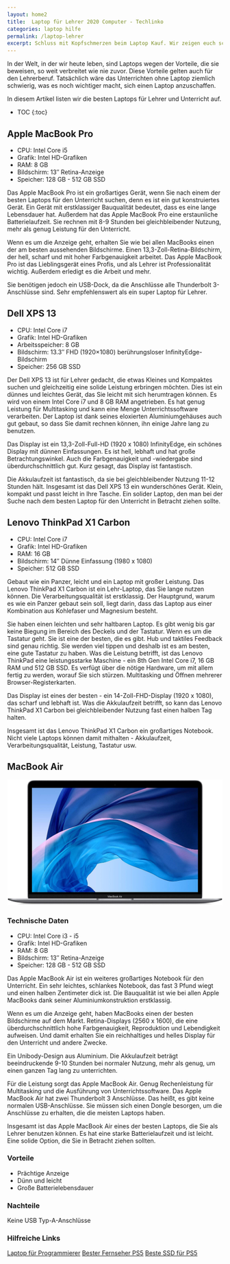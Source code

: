 ```yaml
---
layout: home2
title:  Laptop für Lehrer 2020 Computer - Techlinko
categories: laptop hilfe
permalink: /laptop-lehrer
excerpt: Schluss mit Kopfschmerzen beim Laptop Kauf. Wir zeigen euch schnell und einfach aus was es bei einem Laptop für die Buchführung bzw. das Rechnungswesen ankommt.
---
```


In der Welt, in der wir heute leben, sind Laptops wegen der Vorteile, die sie beweisen, so weit verbreitet wie nie zuvor. Diese Vorteile gelten auch für den Lehrerberuf. Tatsächlich wäre das Unterrichten ohne Laptop ziemlich schwierig, was es noch wichtiger macht, sich einen Laptop anzuschaffen.

In diesem Artikel listen wir die besten Laptops für Lehrer und Unterricht auf.

* TOC
{:toc}

## Apple MacBook Pro

* CPU: Intel Core i5
* Grafik: Intel HD-Grafiken
* RAM: 8 GB
* Bildschirm: 13″ Retina-Anzeige
* Speicher: 128 GB - 512 GB SSD 

Das Apple MacBook Pro ist ein großartiges Gerät, wenn Sie nach einem der besten Laptops für den Unterricht suchen, denn es ist ein gut konstruiertes Gerät. Ein Gerät mit erstklassiger Bauqualität bedeutet, dass es eine lange Lebensdauer hat.
Außerdem hat das Apple MacBook Pro eine erstaunliche Batterielaufzeit. Sie rechnen mit 8-9 Stunden bei gleichbleibender Nutzung, mehr als genug Leistung für den Unterricht.

Wenn es um die Anzeige geht, erhalten Sie wie bei allen MacBooks einen der am besten aussehenden Bildschirme. Einen 13,3-Zoll-Retina-Bildschirm, der hell, scharf und mit hoher Farbgenauigkeit arbeitet.
Das Apple MacBook Pro ist das Lieblingsgerät eines Profis, und als Lehrer ist Professionalität wichtig. Außerdem erledigt es die Arbeit und mehr.

Sie benötigen jedoch ein USB-Dock, da die Anschlüsse alle Thunderbolt 3-Anschlüsse sind.
Sehr empfehlenswert als ein super Laptop für Lehrer.

## Dell XPS 13

* CPU: Intel Core i7
* Grafik: Intel HD-Grafiken 
* Arbeitsspeicher: 8 GB 
* Bildschirm: 13.3″ FHD (1920×1080) berührungsloser InfinityEdge-Bildschirm 
* Speicher: 256 GB SSD


Der Dell XPS 13 ist für Lehrer gedacht, die etwas Kleines und Kompaktes suchen und gleichzeitig eine solide Leistung erbringen möchten.
Dies ist ein dünnes und leichtes Gerät, das Sie leicht mit sich herumtragen können. Es wird von einem Intel Core i7 und 8 GB RAM angetrieben. Es hat genug Leistung für Multitasking und kann eine Menge Unterrichtssoftware verarbeiten.
Der Laptop ist dank seines eloxierten Aluminiumgehäuses auch gut gebaut, so dass Sie damit rechnen können, ihn einige Jahre lang zu benutzen.

Das Display ist ein 13,3-Zoll-Full-HD (1920 x 1080) InfinityEdge, ein schönes Display mit dünnen Einfassungen. Es ist hell, lebhaft und hat große Betrachtungswinkel. Auch die Farbgenauigkeit und -wiedergabe sind überdurchschnittlich gut. Kurz gesagt, das Display ist fantastisch.

Die Akkulaufzeit ist fantastisch, da sie bei gleichbleibender Nutzung 11-12 Stunden hält.
Insgesamt ist das Dell XPS 13 ein wunderschönes Gerät. Klein, kompakt und passt leicht in Ihre Tasche. Ein solider Laptop, den man bei der Suche nach dem besten Laptop für den Unterricht in Betracht ziehen sollte.

## Lenovo ThinkPad X1 Carbon

* CPU: Intel Core i7
* Grafik: Intel HD-Grafiken
* RAM: 16 GB
* Bildschirm: 14″ Dünne Einfassung (1980 x 1080)
* Speicher: 512 GB SSD 

Gebaut wie ein Panzer, leicht und ein Laptop mit großer Leistung. Das Lenovo ThinkPad X1 Carbon ist ein Lehr-Laptop, das Sie lange nutzen können.
Die Verarbeitungsqualität ist erstklassig. Der Hauptgrund, warum es wie ein Panzer gebaut sein soll, liegt darin, dass das Laptop aus einer Kombination aus Kohlefaser und Magnesium besteht.

Sie haben einen leichten und sehr haltbaren Laptop. Es gibt wenig bis gar keine Biegung im Bereich des Deckels und der Tastatur.
Wenn es um die Tastatur geht. Sie ist eine der besten, die es gibt.
Hub und taktiles Feedback sind genau richtig. Sie werden viel tippen und deshalb ist es am besten, eine gute Tastatur zu haben.
Was die Leistung betrifft, ist das Lenovo ThinkPad eine leistungsstarke Maschine - ein 8th Gen Intel Core i7, 16 GB RAM und 512 GB SSD. Es verfügt über die nötige Hardware, um mit allem fertig zu werden, worauf Sie sich stürzen. Multitasking und Öffnen mehrerer Browser-Registerkarten.

Das Display ist eines der besten - ein 14-Zoll-FHD-Display (1920 x 1080), das scharf und lebhaft ist.
Was die Akkulaufzeit betrifft, so kann das Lenovo ThinkPad X1 Carbon bei gleichbleibender Nutzung fast einen halben Tag halten. 

Insgesamt ist das Lenovo ThinkPad X1 Carbon ein großartiges Notebook. Nicht viele Laptops können damit mithalten - Akkulaufzeit, Verarbeitungsqualität, Leistung, Tastatur usw.

## MacBook Air

<img src="/macbook-air-lehrer.jpg" alt="macbook air für lehrer">

### Technische Daten

* CPU: Intel Core i3 - i5
* Grafik: Intel HD-Grafiken
* RAM: 8 GB
* Bildschirm: 13″ Retina-Anzeige
* Speicher: 128 GB - 512 GB SSD 

Das Apple MacBook Air ist ein weiteres großartiges Notebook für den Unterricht. Ein sehr leichtes, schlankes Notebook, das fast 3 Pfund wiegt und einen halben Zentimeter dick ist. Die Bauqualität ist wie bei allen Apple MacBooks dank seiner Aluminiumkonstruktion erstklassig. 

Wenn es um die Anzeige geht, haben MacBooks einen der besten Bildschirme auf dem Markt. Retina-Displays (2560 x 1600), die eine überdurchschnittlich hohe Farbgenauigkeit, Reproduktion und Lebendigkeit aufweisen.
Und damit erhalten Sie ein reichhaltiges und helles Display für den Unterricht und andere Zwecke. 

Ein Unibody-Design aus Aluminium. Die Akkulaufzeit beträgt beeindruckende 9-10 Stunden bei normaler Nutzung, mehr als genug, um einen ganzen Tag lang zu unterrichten. 

Für die Leistung sorgt das Apple MacBook Air. Genug Rechenleistung für Multitasking und die Ausführung von Unterrichtssoftware.
Das Apple MacBook Air hat zwei Thunderbolt 3 Anschlüsse. Das heißt, es gibt keine normalen USB-Anschlüsse. Sie müssen sich einen Dongle besorgen, um die Anschlüsse zu erhalten, die die meisten Laptops haben. 

Insgesamt ist das Apple MacBook Air eines der besten Laptops, die Sie als Lehrer benutzen können. Es hat eine starke Batterielaufzeit und ist leicht. Eine solide Option, die Sie in Betracht ziehen sollten.

### Vorteile

* Prächtige Anzeige
* Dünn und leicht
* Große Batterielebensdauer


### Nachteile

Keine USB Typ-A-Anschlüsse

### Hilfreiche Links

[Laptop für Programmierer](/laptop-programmierer)
[Bester Fernseher PS5](/ps5-fernseher)
[Beste SSD für PS5](/ps5-ssd)